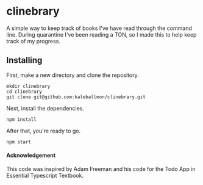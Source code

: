 # clinebrary
A simple way to keep track of books I've have read through the command line.
During quarantine I've been reading a TON, so I made this to help keep track of my progress.

## Installing
First, make a new directory and clone the repository.
```
mkdir clinebrary
cd clinebrary
git clone git@github.com:kaleballmon/clinebrary.git
```
Next, install the dependencies.
```
npm install
```

After that, you're ready to go.
```
npm start
```

#### Acknowledgement
This code was inspired by Adam Freeman and his code for the Todo App in Essential Typescript Textbook.
